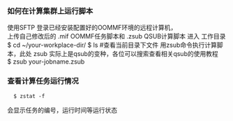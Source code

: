###  如何在计算集群上运行脚本

   使用SFTP 登录已经安装配置好的OOMMF环境的远程计算机，   
   上传自己修改后的 .mif OOMMF任务脚本和 .zsub QSUB计算脚本
   进入 工作目录
      $ cd ~/your-workplace-dir/
      $ ls  #查看当前目录下文件
用zsub命令执行计算脚本，此处 zsub 实际上是qsub的变种，各位可以搜索查看相关qsub的使用教程      
      $ zsub your-jobname.zsub

      
###  查看计算任务运行情况

      $ zstat -f
      
   会显示任务的编号，运行时间等运行状态

      
      